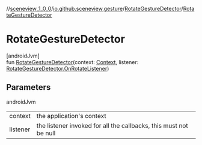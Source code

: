 //[sceneview_1_0_0](../../../index.md)/[io.github.sceneview.gesture](../index.md)/[RotateGestureDetector](index.md)/[RotateGestureDetector](-rotate-gesture-detector.md)

# RotateGestureDetector

[androidJvm]\
fun [RotateGestureDetector](-rotate-gesture-detector.md)(context: [Context](https://developer.android.com/reference/kotlin/android/content/Context.html), listener: [RotateGestureDetector.OnRotateListener](-on-rotate-listener/index.md))

## Parameters

androidJvm

| | |
|---|---|
| context | the application's context |
| listener | the listener invoked for all the callbacks, this must not be null |
